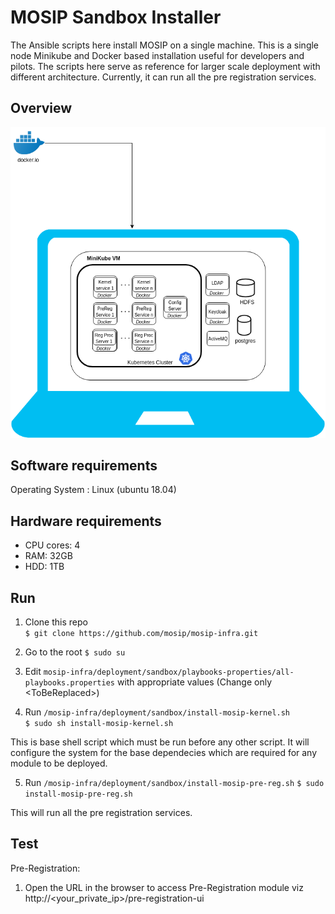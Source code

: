 # MOSIP Sandbox Installer
  
The Ansible scripts here install MOSIP on a single machine. This is a single node Minikube and Docker based installation useful for developers and pilots. The scripts here serve as reference for larger scale deployment with different architecture. Currently, it can run all the pre registration services.

## Overview
![](images/sandbox-overview.png)

## Software requirements
Operating System : Linux (ubuntu 18.04)

## Hardware requirements
* CPU cores: 4
* RAM: 32GB
* HDD: 1TB

## Run
1. Clone this repo  
`$ git clone https://github.com/mosip/mosip-infra.git`

2. Go to the root
`$ sudo su`

3. Edit `mosip-infra/deployment/sandbox/playbooks-properties/all-playbooks.properties` with appropriate values (Change only \<ToBeReplaced\>)

4. Run `/mosip-infra/deployment/sandbox/install-mosip-kernel.sh`     
`$ sudo sh install-mosip-kernel.sh`

This is base shell script which must be run before any other script. It will configure the system for the base dependecies which are required for any module to be deployed.

5. Run `/mosip-infra/deployment/sandbox/install-mosip-pre-reg.sh`
`$ sudo install-mosip-pre-reg.sh`

This will run all the pre registration services.

## Test
Pre-Registration:
1. Open the URL <TODO> in the browser to access Pre-Registration module viz http://<your_private_ip>/pre-registration-ui
